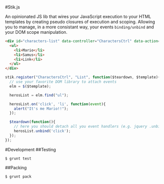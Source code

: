 #Stik.js

An opinionated JS lib that wires your JavaScript execution to your HTML templates by creating pseudo closures of execution and scoping. Allowing you to manage, in a more consistant way, your events `binding/unbind` and your DOM scope manipulation.

```HTML
<div id="characters-list" data-controller="CharactersCtrl" data-action="List">
  <ul>
    <li>Mario</li>
    <li>Samus</li>
    <li>Link</li>
  </ul>
</div>
```

```javascript
stik.register("CharactersCtrl", "List", function($teardown, $template){
  // use your favorite DOM library to attach events
  elm = $($template);

  herosList = elm.find("ul");

  herosList.on('click', 'li', function(event){
    alert("It's me Mario!!");
  });

  $teardown(function(){
    // here you should detach all you event handlers (e.g. jquery .unbind)
    herosList.unbind('click');
  });
});
```

#Development
##Testing
```shell
$ grunt test
```

##Packing
```shell
$ grunt pack
```
